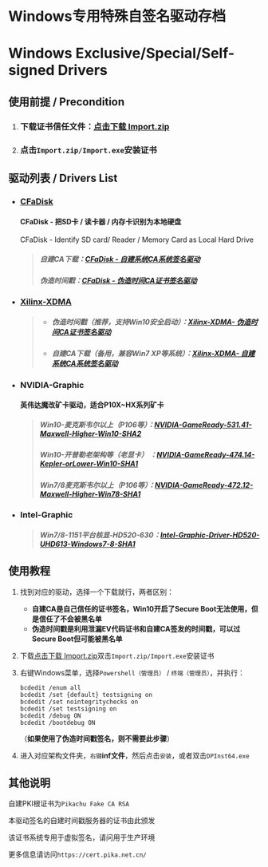# Windows专用特殊自签名驱动存档

# Windows Exclusive/Special/Self-signed Drivers

## 使用前提 / Precondition

1. ### 下载证书信任文件：[点击下载 Import.zip](https://github.com/PIKACHUIM/Drivers/raw/main/Import.zip)

2. ### 点击`Import.zip/Import.exe`安装证书

## 驱动列表 / Drivers List 

- ### [CFaDisk](https://github.com/PIKACHUIM/Drivers/tree/main/CFaDisk)

  #### CFaDisk - 把SD卡 / 读卡器 / 内存卡识别为本地硬盘
  
  CFaDisk - Identify SD card/ Reader / Memory Card as Local Hard Drive
  
  > ##### 自建CA下载：[CFaDisk - 自建系统CA系统签名驱动](https://github.com/PIKACHUIM/Drivers/raw/main/CFaDisk/Drvier-Pika.zip)     
  >
  > ##### 伪造时间戳：[CFaDisk - 伪造时间CA证书签名驱动]()
  
- ### [Xilinx-XDMA](https://github.com/PIKACHUIM/Drivers/tree/main/Xilinx)

  > - ##### 伪造时间戳（推荐，支持Win10安全启动）：[Xilinx-XDMA- 伪造时间CA证书签名驱动](https://github.com/PIKACHUIM/Drivers/raw/main/Xilinx/XDMA-Fake.zip)
  >
  > - ##### 自建CA下载（备用，兼容Win7 XP等系统）：[Xilinx-XDMA- 自建系统CA系统签名驱动](https://github.com/PIKACHUIM/Drivers/raw/main/Xilinx/XDMA-Pika.zip)

- ### NVIDIA-Graphic

  #### 英伟达魔改矿卡驱动，适合P10X~HX系列矿卡

  > ##### Win10-麦克斯韦尔以上（P106等）：[NVIDIA-GameReady-531.41-Maxwell-Higher-Win10-SHA2](https://file-cn.52pika.cn/YD1/Sources/Mirrors/PCDriver/NVIDIA/Graphics/NVIDIA-GameReady-531.41-Maxwell-Higher-Win10-SHA2-PikaFakerTime-Certum.rar)
  >
  > ##### Win10-开普勒老架构等（老显卡）  ：[NVIDIA-GameReady-474.14-Kepler-orLower-Win10-SHA1](https://file-cn.52pika.cn/YD1/Sources/Mirrors/PCDriver/NVIDIA/Graphics/NVIDIA-GameReady-474.14-Kepler-orLower-Win10-SHA1-PikaFakerTime-Certum.rar)
  >
  > ##### Win7/8麦克斯韦尔以上（P106等）：[NVIDIA-GameReady-472.12-Maxwell-Higher-Win78-SHA1](https://file-cn.52pika.cn/YD1/Sources/Mirrors/PCDriver/NVIDIA/Graphics/NVIDIA-GameReady-472.12-Maxwell-Higher-Win78-SHA1-PikaFakerTime-Certum.rar)

- ### Intel-Graphic

  > ##### Win7/8-1151平台核显-HD520-630：[Intel-Graphic-Driver-HD520-UHD613-Windows7-8-SHA1](https://file-cn.52pika.cn/YD1/Sources/Mirrors/PCDriver/Intel/Graphics/Intel-Graphic-Driver-HD520-UHD630-Windows7-8-SHA1-PikaFakerTime-Certum.rar)

## 使用教程

1. 找到对应的驱动，选择一个下载就行，两者区别：

   - **自建CA是自己信任的证书签名，Win10开启了Secure Boot无法使用，但是信任了不会被黑名单**
   - **伪造时间戳是利用泄漏EV代码证书和自建CA签发的时间戳，可以过Secure Boot但可能被黑名单**

2. 下载[点击下载 Import.zip](https://github.com/PIKACHUIM/Drivers/raw/main/Import.zip)双击`Import.zip/Import.exe`安装证书

3. 右键Windows菜单，选择`Powershell（管理员）` / `终端（管理员）`，并执行：

   ```
   bcdedit /enum all
   bcdedit /set {default} testsigning on
   bcdedit /set nointegritychecks on
   bcdedit /set testsigning on
   bcdedit /debug ON
   bcdedit /bootdebug ON
   ```

   （**如果使用了伪造时间戳签名，则不需要此步骤**）

4. 进入对应架构文件夹，`右键`**inf文件**，然后点击`安装`，或者双击`DPInst64.exe`

## 其他说明

自建PKI根证书为`Pikachu Fake CA RSA`

本驱动签名的自建时间戳服务器的证书由此颁发

该证书系统专用于虚拟签名，请问用于生产环境

更多信息请访问`https://cert.pika.net.cn/`
